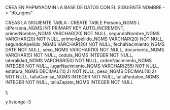 CREA EN PHPMYADMIN LA BASE DE DATOS CON EL SIGUIENTE NOMBRE -> "db_ngms"


CREAS LA SIGUIENTE TABLA :
CREATE TABLE Persona_NGMS (
    idPersona_NGMS INT PRIMARY KEY AUTO_INCREMENT,
    primerNombre_NGMS VARCHAR(20) NOT NULL,
    segundoNombre_NGMS VARCHAR(20) NOT NULL,
    primerApellido_NGMS VARCHAR(20) NOT NULL,
    segundoApellido_NGMS VARCHAR(20) NOT NULL,
    fechaNacimiento_NGMS DATE NOT NULL,
    sexo_NGMS  VARCHAR(10) NOT NULL,
    documento_NGMS  VARCHAR(5) NOT NULL,
    cedula_NGMS INTEGER NOT NULL,
    lateralidad_NGMS VARCHAR(50) NOT NULL,
    ordenNacimiento_NGMS INTEGER NOT NULL,
    lugarNacimiento_NGMS VARCHAR(255) NOT NULL,
    estatura_NGMS DECIMAL(10,2) NOT NULL,
    peso_NGMS DECIMAL(10,2) NOT NULL,
    tallaCamisa_NGMS INTEGER NOT NULL,
    tallaPantalon_NGMS INTEGER  NOT NULL, 
    tallaZapato_NGMS INTEGER  NOT NULL
    
);

y listongo :3
